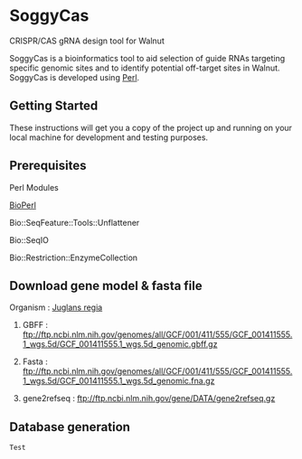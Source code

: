 # SoggyCas
CRISPR/CAS gRNA design tool for Walnut

SoggyCas is a bioinformatics tool to aid selection of guide RNAs targeting specific genomic sites and to identify potential off-target sites in Walnut. SoggyCas is developed using [Perl](https://www.perl.org/).

## Getting Started
These instructions will get you a copy of the project up and running on your local machine for development and testing purposes.

## Prerequisites

Perl Modules

[BioPerl](https://metacpan.org/release/BioPerl)

Bio::SeqFeature::Tools::Unflattener

Bio::SeqIO

Bio::Restriction::EnzymeCollection


## Download gene model & fasta file

Organism : [Juglans regia](https://www.ncbi.nlm.nih.gov/genome/?term=juglans+regia)

1) GBFF : ftp://ftp.ncbi.nlm.nih.gov/genomes/all/GCF/001/411/555/GCF_001411555.1_wgs.5d/GCF_001411555.1_wgs.5d_genomic.gbff.gz


2) Fasta : ftp://ftp.ncbi.nlm.nih.gov/genomes/all/GCF/001/411/555/GCF_001411555.1_wgs.5d/GCF_001411555.1_wgs.5d_genomic.fna.gz


3) gene2refseq : ftp://ftp.ncbi.nlm.nih.gov/gene/DATA/gene2refseq.gz


## Database generation
```bash
Test
```
